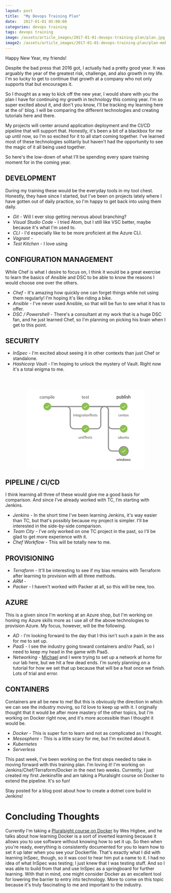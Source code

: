 ```yaml
---
layout: post
title:  "My Devops Training Plan"
date:   2017-01-01 05:00:00
categories: devops training
tags: devops training
image: /assets/article_images/2017-01-01-devops-training-plan/plan.jpg
image2: /assets/article_images/2017-01-01-devops-training-plan/plan-mobile.jpg
---
```

Happy New Year, my friends! 

Despite the bad press that 2016 got, I actually had a pretty good year. It was arguably the year of the greatest risk, challenge, and also growth in my life. I'm so lucky to get to continue that growth at a company who not only supports that but encourages it.

So I thought as a way to kick off the new year, I would share with you the plan I have for continuing my growth in technology this coming year. I'm so super excited about it, and don't you know, I'll be tracking my learning here at the ol' blog. I will be comparing the different technologies and creating tutorials here and there. 

My projects will center around application deployment and the CI/CD pipeline that will support that. Honestly, it's been a bit of a blackbox for me up until now, so I'm so excited for it to all start coming together. I've learned most of these technologies solitarily but haven't had the opportunity to see the magic of it all being used together.

So here's the low-down of what I'll be spending every spare training moment for in the coming year.

## DEVELOPMENT
During my training these would be the everyday tools in my tool chest. Honestly, they have since I started, but I've been on projects lately where I have gotten out of daily practice, so I'm happy to get back into using them daily.
 - *Git* - Will I ever stop getting nervous about branching?
 - *Visual Studio Code* - I tried Atom, but I still like VSC better, maybe because it's what I'm used to.
 - *CLI* - I'd especially like to be more proficient at the Azure CLI.
 - *Vagrant* - 
 - *Test Kitchen* - I love using 

## CONFIGURATION MANAGEMENT
While Chef is what I desire to focus on, I think it would be a great exercise to learn the basics of Ansible and DSC to be able to know the reasons I would choose one over the others. 
 - *Chef* - It's amazing how quickly one can forget things while not using them regularly! I'm hoping it's like riding a bike.
 - *Ansible* - I've never used Ansible, so that will be fun to see what it has to offer.
 - *DSC / Powershell* - There's a consultant at my work that is a huge DSC fan, and he just learned Chef, so I'm planning on picking his brain when I get to this point.

## SECURITY
 - *InSpec* - I'm excited about seeing it in other contexts than just Chef or standalone.
 - *Hashicorp Vault* - I'm hoping to unlock the mystery of Vault. Right now it's a total enigma to me. 

<img src='/assets/article_images/2017-01-01-devops-training-plan/jenkinspipeline.png' style='display: block; margin-left: auto; margin-right: auto; padding-top: 40px' />

## PIPELINE / CI/CD
I think learning all three of these would give me a good basis for comparison. And since I’ve already worked with TC, I’m starting with Jenkins.
 - *Jenkins* - In the short time I've been learning Jenkins, it's way easier than TC, but that's possibly because my project is simpler. I'll be interested in the side-by-side comparison. 
 - *Team City* - I've only worked on one TC project in the past, so I'll be glad to get more experience with it.
 - *Chef Workflow* - This will be totally new to me.

## PROVISIONING
 - *Terraform* - It'll be interesting to see if my bias remains with Terraform after learning to provision with all three methods.
 - *ARM* - 
 - *Packer* - I haven't worked with Packer at all, so this will be new, too.

## AZURE
This is a given since I'm working at an Azure shop, but I'm working on honing my Azure skills more as I use all of the above technologies to provision Azure. My focus, however, will be the following.
 - *AD* - I'm looking forward to the day that I this isn't such a pain in the ass for me to set up.
 - *PaaS* - I see the industry going toward containers and/or PaaS, so I need to keep my head in the game with PaaS.
 - *Networking* - [Michael](hedge-ops.com) and I were trying to set up a network at home for our lab here, but we hit a few dead ends. I'm surely planning on a tutorial for how we set that up because that will be a feat once we finish. Lots of trial and error.

## CONTAINERS
Containers are all be new to me! But this is obviously the direction in which we can see the industry moving, so I’d love to keep up with it. I originally thought that it would be after more mastery of the other topics, but I'm working on Docker right now, and it's more accessible than I thought it would be.
 - *Docker* - This is super fun to learn and not as complicated as I thought.
 - *Mesosphere* - This is a little scary for me, but I'm excited about it.
 - *Kubernetes* 
 - *Serverless*

This past week, I've been working on the first steps needed to take in moving forward with this training plan. I'm loving it! I'm working on Jenkins/Chef/Terraform/Docker in the next two weeks. Currently, I just created my first Jenkinsfile and am taking a Pluralsight course on Docker to extend the pipeline. It's so fun!

Stay posted for a blog post about how to create a dotnet core build in Jenkins!

# Concluding Thoughts
Currently I'm taking a [Pluralsight course on Docker](https://app.pluralsight.com/library/courses/docker-windows-getting-started/table-of-contents) by Wes Higbee, and he talks about how learning Docker is a sort of inverted learning because it allows you to use software without knowing how to set it up. So then when you're ready, everything is consistently documented for you to learn how to set it up later when you see your Dockerfile. That's exactly what I did with learning InSpec, though, so it was cool to hear him put a name to it. I had no idea of what InSpec was testing; I just knew that I was testing stuff. And so I was able to build from that and use InSpec as a springboard for further learning. With that in mind, one might consider Docker as an excellent tool for lowering the barrier to entry into technology. More to come on this topic because it's truly fascinating to me and important to the industry. 